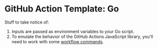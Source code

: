# GitHub Action Template: Go

Stuff to take notice of:

1. Inputs are passed as environment variables to your Go script.
2. To emulate the behavior of the GitHub Actions JavaScript library, you'll need to work with some [workflow commands](https://help.github.com/en/actions/reference/workflow-commands-for-github-actions).
